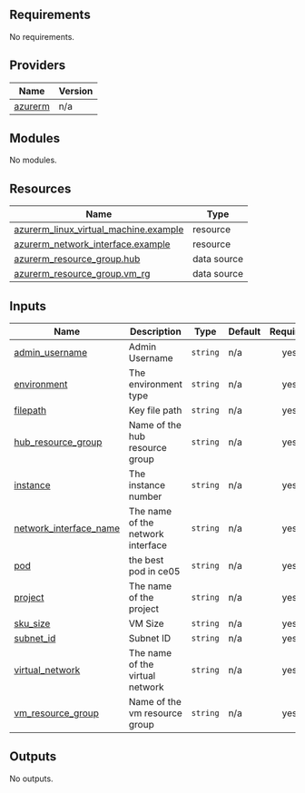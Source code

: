 ## Requirements

No requirements.

## Providers

| Name | Version |
|------|---------|
| <a name="provider_azurerm"></a> [azurerm](#provider\_azurerm) | n/a |

## Modules

No modules.

## Resources

| Name | Type |
|------|------|
| [azurerm_linux_virtual_machine.example](https://registry.terraform.io/providers/hashicorp/azurerm/latest/docs/resources/linux_virtual_machine) | resource |
| [azurerm_network_interface.example](https://registry.terraform.io/providers/hashicorp/azurerm/latest/docs/resources/network_interface) | resource |
| [azurerm_resource_group.hub](https://registry.terraform.io/providers/hashicorp/azurerm/latest/docs/data-sources/resource_group) | data source |
| [azurerm_resource_group.vm_rg](https://registry.terraform.io/providers/hashicorp/azurerm/latest/docs/data-sources/resource_group) | data source |

## Inputs

| Name | Description | Type | Default | Required |
|------|-------------|------|---------|:--------:|
| <a name="input_admin_username"></a> [admin\_username](#input\_admin\_username) | Admin Username | `string` | n/a | yes |
| <a name="input_environment"></a> [environment](#input\_environment) | The environment type | `string` | n/a | yes |
| <a name="input_filepath"></a> [filepath](#input\_filepath) | Key file path | `string` | n/a | yes |
| <a name="input_hub_resource_group"></a> [hub\_resource\_group](#input\_hub\_resource\_group) | Name of the hub resource group | `string` | n/a | yes |
| <a name="input_instance"></a> [instance](#input\_instance) | The instance number | `string` | n/a | yes |
| <a name="input_network_interface_name"></a> [network\_interface\_name](#input\_network\_interface\_name) | The name of the network interface | `string` | n/a | yes |
| <a name="input_pod"></a> [pod](#input\_pod) | the best pod in ce05 | `string` | n/a | yes |
| <a name="input_project"></a> [project](#input\_project) | The name of the project | `string` | n/a | yes |
| <a name="input_sku_size"></a> [sku\_size](#input\_sku\_size) | VM Size | `string` | n/a | yes |
| <a name="input_subnet_id"></a> [subnet\_id](#input\_subnet\_id) | Subnet ID | `string` | n/a | yes |
| <a name="input_virtual_network"></a> [virtual\_network](#input\_virtual\_network) | The name of the virtual network | `string` | n/a | yes |
| <a name="input_vm_resource_group"></a> [vm\_resource\_group](#input\_vm\_resource\_group) | Name of the vm resource group | `string` | n/a | yes |

## Outputs

No outputs.
